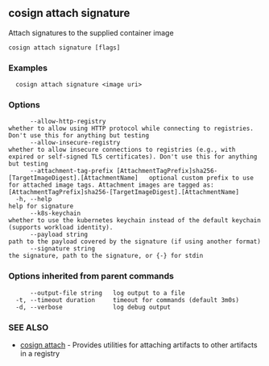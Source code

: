 ## cosign attach signature

Attach signatures to the supplied container image

```
cosign attach signature [flags]
```

### Examples

```
  cosign attach signature <image uri>
```

### Options

```
      --allow-http-registry                                                                      whether to allow using HTTP protocol while connecting to registries. Don't use this for anything but testing
      --allow-insecure-registry                                                                  whether to allow insecure connections to registries (e.g., with expired or self-signed TLS certificates). Don't use this for anything but testing
      --attachment-tag-prefix [AttachmentTagPrefix]sha256-[TargetImageDigest].[AttachmentName]   optional custom prefix to use for attached image tags. Attachment images are tagged as: [AttachmentTagPrefix]sha256-[TargetImageDigest].[AttachmentName]
  -h, --help                                                                                     help for signature
      --k8s-keychain                                                                             whether to use the kubernetes keychain instead of the default keychain (supports workload identity).
      --payload string                                                                           path to the payload covered by the signature (if using another format)
      --signature string                                                                         the signature, path to the signature, or {-} for stdin
```

### Options inherited from parent commands

```
      --output-file string   log output to a file
  -t, --timeout duration     timeout for commands (default 3m0s)
  -d, --verbose              log debug output
```

### SEE ALSO

* [cosign attach](cosign_attach.md)	 - Provides utilities for attaching artifacts to other artifacts in a registry

